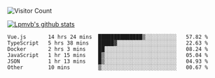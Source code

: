 ![Visitor Count](https://profile-counter.glitch.me/Lpmvb/count.svg)

[![Lpmvb's github stats](https://github-readme-stats.vercel.app/api?username=lpmvb&show_icons=true&title_color=fff&icon_color=79ff97&text_color=9f9f9f&bg_color=151515)](https://github.com/anuraghazra/github-readme-stats)

<!--
Here are some ideas to get you started:

- 🔭 I’m currently working on ...
- 🌱 I’m currently learning ...
- 👯 I’m looking to collaborate on ...
- 🤔 I’m looking for help with ...
- 💬 Ask me about ...
- 📫 How to reach me: ...
- 😄 Pronouns: ...
- ⚡ Fun fact: ...
-->

<!--START_SECTION:waka-->

```text
Vue.js       14 hrs 24 mins  ██████████████▒░░░░░░░░░░   57.82 %
TypeScript   5 hrs 38 mins   █████▓░░░░░░░░░░░░░░░░░░░   22.63 %
Docker       2 hrs 3 mins    ██░░░░░░░░░░░░░░░░░░░░░░░   08.24 %
JavaScript   1 hr 15 mins    █▒░░░░░░░░░░░░░░░░░░░░░░░   05.04 %
JSON         1 hr 13 mins    █▒░░░░░░░░░░░░░░░░░░░░░░░   04.93 %
Other        10 mins         ▒░░░░░░░░░░░░░░░░░░░░░░░░   00.67 %
```

<!--END_SECTION:waka-->
